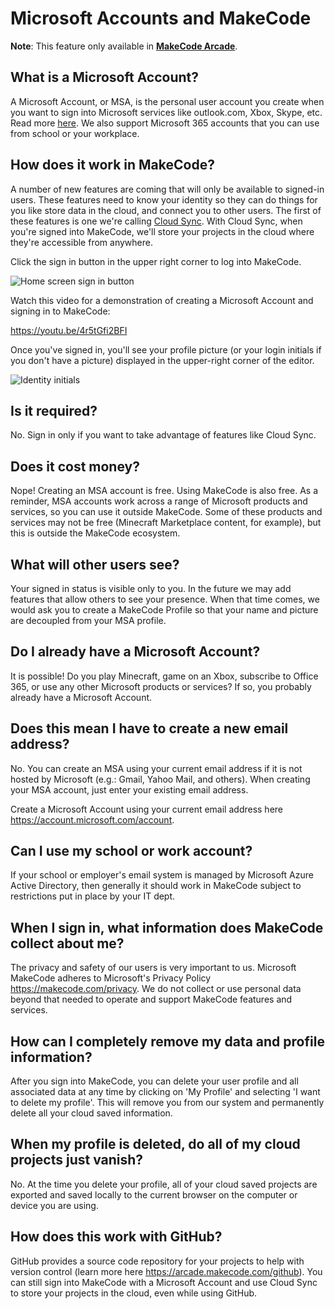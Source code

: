# Microsoft Accounts and MakeCode

**Note**: This feature only available in [**MakeCode Arcade**](https://arcade.makecode.com).

## What is a Microsoft Account?

A Microsoft Account, or MSA, is the personal user account you create when you want to sign into Microsoft services like outlook.com, Xbox, Skype, etc. Read more [here](https://aka.ms/AAdd6f8). We also support Microsoft 365 accounts that you can use from school or your workplace.

## How does it work in MakeCode?

A number of new features are coming that will only be available to signed-in users. These features need to know your identity so they can do things for you like store data in the cloud, and connect you to other users. The first of these features is one we're calling [Cloud Sync](/identity/cloud-sync). With Cloud Sync, when you're signed into MakeCode, we'll store your projects in the cloud where they're accessible from anywhere.

Click the sign in button in the upper right corner to log into MakeCode.

![Home screen sign in button](/static/identity/sign-in-button.jpg)

Watch this video for a demonstration of creating a Microsoft Account and signing in to MakeCode:

https://youtu.be/4r5tGfi2BFI

Once you've signed in, you'll see your profile picture (or your login initials if you don't have a picture) displayed in the upper-right corner of the editor.

![Identity initials](/static/identity/login-id.jpg)

## Is it required?

No. Sign in only if you want to take advantage of features like Cloud Sync.

## Does it cost money?

Nope! Creating an MSA account is free. Using MakeCode is also free. As a reminder, MSA accounts work across a range of Microsoft products and services, so you can use it outside MakeCode. Some of these products and services may not be free (Minecraft Marketplace content, for example), but this is outside the MakeCode ecosystem.

## What will other users see?

Your signed in status is visible only to you. In the future we may add features that allow others to see your presence. When that time comes, we would ask you to create a MakeCode Profile so that your name and picture are decoupled from your MSA profile.

## Do I already have a Microsoft Account?

It is possible! Do you play Minecraft, game on an Xbox, subscribe to Office 365, or use any other Microsoft products or services? If so, you probably already have a Microsoft Account.

## Does this mean I have to create a new email address?

No. You can create an MSA using your current email address if it is not hosted by Microsoft (e.g.: Gmail, Yahoo Mail, and others). When creating your MSA account, just enter your existing email address.

Create a Microsoft Account using your current email address here https://account.microsoft.com/account.

## Can I use my school or work account?

If your school or employer's email system is managed by Microsoft Azure Active Directory, then generally it should work in MakeCode subject to restrictions put in place by your IT dept.

## When I sign in, what information does MakeCode collect about me?

The privacy and safety of our users is very important to us. Microsoft MakeCode adheres to Microsoft's Privacy Policy https://makecode.com/privacy. We do not collect or use personal data beyond that needed to operate and support MakeCode features and services.

## How can I completely remove my data and profile information?

After you sign into MakeCode, you can delete your user profile and all associated data at any time by clicking on 'My Profile' and selecting 'I want to delete my profile'. This will remove you from our system and permanently delete all your cloud saved information.

## When my profile is deleted, do all of my cloud projects just vanish?

No. At the time you delete your profile, all of your cloud saved projects are exported and saved locally to the current browser on the computer or device you are using.

## How does this work with GitHub?

GitHub provides a source code repository for your projects to help with version control (learn more here https://arcade.makecode.com/github). You can still sign into MakeCode with a Microsoft Account and use Cloud Sync to store your projects in the cloud, even while using GitHub.